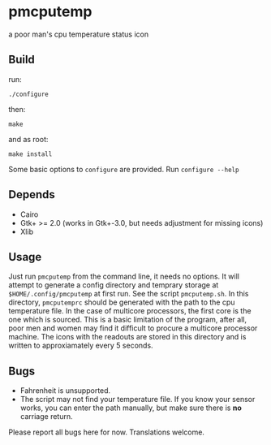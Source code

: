 pmcputemp
====

a poor man's cpu temperature status icon

Build
-----
run:

```
./configure
```

then:

```
make
```

and as root:

```
make install
```

Some basic options to `configure` are provided. Run `configure --help`

Depends
-------
- Cairo
- Gtk+ >= 2.0 (works in Gtk+-3.0, but needs adjustment for missing icons)
- Xlib

Usage
-----
Just run `pmcputemp` from the command line, it needs no options. It will attempt 
to generate a config directory and temprary storage at `$HOME/.config/pmcputemp` at first
run. See the script `pmcputemp.sh`. In this directory, `pmcputemprc` should be 
generated with the path to the cpu temperature file. In the case of multicore
processors, the first core is the one which is sourced. This is a basic limitation
of the program, after all, poor men and women may find it difficult to procure
a multicore processor machine. The icons with the readouts are stored in this 
directory and is written to approxiamately every 5 seconds. 

Bugs
----
- Fahrenheit is unsupported.
- The script may not find your temperature file. If you know your sensor works,
you can enter the path manually, but make sure there is **no** carriage return.

Please report all bugs here for now.
Translations welcome.
